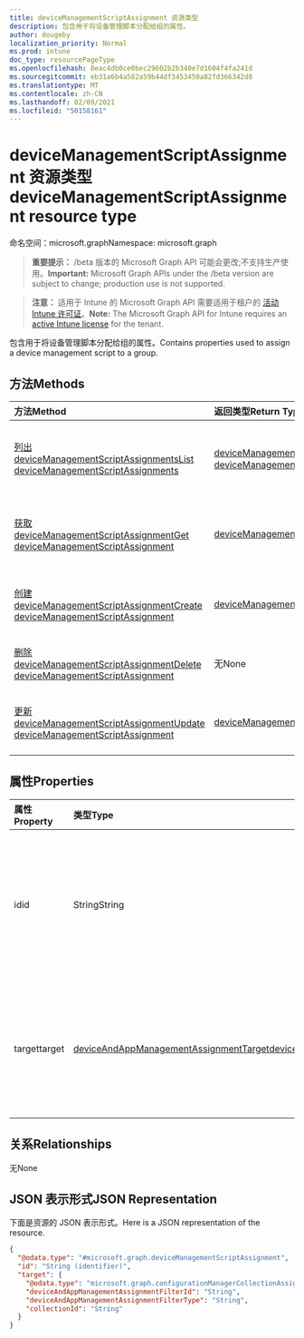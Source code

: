 ```yaml
---
title: deviceManagementScriptAssignment 资源类型
description: 包含用于将设备管理脚本分配给组的属性。
author: dougeby
localization_priority: Normal
ms.prod: intune
doc_type: resourcePageType
ms.openlocfilehash: 8eac4db0ce0bec29602b2b340e7d1604f4fa241d
ms.sourcegitcommit: eb31a6b4a582a59b44df3453450a82fd366342d0
ms.translationtype: MT
ms.contentlocale: zh-CN
ms.lasthandoff: 02/09/2021
ms.locfileid: "50158161"
---
```

# <a name="devicemanagementscriptassignment-resource-type"></a><span data-ttu-id="90921-103">deviceManagementScriptAssignment 资源类型</span><span class="sxs-lookup"><span data-stu-id="90921-103">deviceManagementScriptAssignment resource type</span></span>

<span data-ttu-id="90921-104">命名空间：microsoft.graph</span><span class="sxs-lookup"><span data-stu-id="90921-104">Namespace: microsoft.graph</span></span>

> <span data-ttu-id="90921-105">**重要提示：** /beta 版本的 Microsoft Graph API 可能会更改;不支持生产使用。</span><span class="sxs-lookup"><span data-stu-id="90921-105">**Important:** Microsoft Graph APIs under the /beta version are subject to change; production use is not supported.</span></span>

> <span data-ttu-id="90921-106">**注意：** 适用于 Intune 的 Microsoft Graph API 需要适用于租户的 [活动 Intune 许可证](https://go.microsoft.com/fwlink/?linkid=839381)。</span><span class="sxs-lookup"><span data-stu-id="90921-106">**Note:** The Microsoft Graph API for Intune requires an [active Intune license](https://go.microsoft.com/fwlink/?linkid=839381) for the tenant.</span></span>

<span data-ttu-id="90921-107">包含用于将设备管理脚本分配给组的属性。</span><span class="sxs-lookup"><span data-stu-id="90921-107">Contains properties used to assign a device management script to a group.</span></span>

## <a name="methods"></a><span data-ttu-id="90921-108">方法</span><span class="sxs-lookup"><span data-stu-id="90921-108">Methods</span></span>
|<span data-ttu-id="90921-109">方法</span><span class="sxs-lookup"><span data-stu-id="90921-109">Method</span></span>|<span data-ttu-id="90921-110">返回类型</span><span class="sxs-lookup"><span data-stu-id="90921-110">Return Type</span></span>|<span data-ttu-id="90921-111">说明</span><span class="sxs-lookup"><span data-stu-id="90921-111">Description</span></span>|
|:---|:---|:---|
|[<span data-ttu-id="90921-112">列出 deviceManagementScriptAssignments</span><span class="sxs-lookup"><span data-stu-id="90921-112">List deviceManagementScriptAssignments</span></span>](../api/intune-devices-devicemanagementscriptassignment-list.md)|<span data-ttu-id="90921-113">[deviceManagementScriptAssignment](../resources/intune-devices-devicemanagementscriptassignment.md) 集合</span><span class="sxs-lookup"><span data-stu-id="90921-113">[deviceManagementScriptAssignment](../resources/intune-devices-devicemanagementscriptassignment.md) collection</span></span>|<span data-ttu-id="90921-114">列出 [deviceManagementScriptAssignment](../resources/intune-devices-devicemanagementscriptassignment.md) 对象的属性和关系。</span><span class="sxs-lookup"><span data-stu-id="90921-114">List properties and relationships of the [deviceManagementScriptAssignment](../resources/intune-devices-devicemanagementscriptassignment.md) objects.</span></span>|
|[<span data-ttu-id="90921-115">获取 deviceManagementScriptAssignment</span><span class="sxs-lookup"><span data-stu-id="90921-115">Get deviceManagementScriptAssignment</span></span>](../api/intune-devices-devicemanagementscriptassignment-get.md)|[<span data-ttu-id="90921-116">deviceManagementScriptAssignment</span><span class="sxs-lookup"><span data-stu-id="90921-116">deviceManagementScriptAssignment</span></span>](../resources/intune-devices-devicemanagementscriptassignment.md)|<span data-ttu-id="90921-117">读取 [deviceManagementScriptAssignment 对象的属性和](../resources/intune-devices-devicemanagementscriptassignment.md) 关系。</span><span class="sxs-lookup"><span data-stu-id="90921-117">Read properties and relationships of the [deviceManagementScriptAssignment](../resources/intune-devices-devicemanagementscriptassignment.md) object.</span></span>|
|[<span data-ttu-id="90921-118">创建 deviceManagementScriptAssignment</span><span class="sxs-lookup"><span data-stu-id="90921-118">Create deviceManagementScriptAssignment</span></span>](../api/intune-devices-devicemanagementscriptassignment-create.md)|[<span data-ttu-id="90921-119">deviceManagementScriptAssignment</span><span class="sxs-lookup"><span data-stu-id="90921-119">deviceManagementScriptAssignment</span></span>](../resources/intune-devices-devicemanagementscriptassignment.md)|<span data-ttu-id="90921-120">创建新的 [deviceManagementScriptAssignment](../resources/intune-devices-devicemanagementscriptassignment.md) 对象。</span><span class="sxs-lookup"><span data-stu-id="90921-120">Create a new [deviceManagementScriptAssignment](../resources/intune-devices-devicemanagementscriptassignment.md) object.</span></span>|
|[<span data-ttu-id="90921-121">删除 deviceManagementScriptAssignment</span><span class="sxs-lookup"><span data-stu-id="90921-121">Delete deviceManagementScriptAssignment</span></span>](../api/intune-devices-devicemanagementscriptassignment-delete.md)|<span data-ttu-id="90921-122">无</span><span class="sxs-lookup"><span data-stu-id="90921-122">None</span></span>|<span data-ttu-id="90921-123">删除 [deviceManagementScriptAssignment](../resources/intune-devices-devicemanagementscriptassignment.md)。</span><span class="sxs-lookup"><span data-stu-id="90921-123">Deletes a [deviceManagementScriptAssignment](../resources/intune-devices-devicemanagementscriptassignment.md).</span></span>|
|[<span data-ttu-id="90921-124">更新 deviceManagementScriptAssignment</span><span class="sxs-lookup"><span data-stu-id="90921-124">Update deviceManagementScriptAssignment</span></span>](../api/intune-devices-devicemanagementscriptassignment-update.md)|[<span data-ttu-id="90921-125">deviceManagementScriptAssignment</span><span class="sxs-lookup"><span data-stu-id="90921-125">deviceManagementScriptAssignment</span></span>](../resources/intune-devices-devicemanagementscriptassignment.md)|<span data-ttu-id="90921-126">更新 [deviceManagementScriptAssignment 对象](../resources/intune-devices-devicemanagementscriptassignment.md) 的属性。</span><span class="sxs-lookup"><span data-stu-id="90921-126">Update the properties of a [deviceManagementScriptAssignment](../resources/intune-devices-devicemanagementscriptassignment.md) object.</span></span>|

## <a name="properties"></a><span data-ttu-id="90921-127">属性</span><span class="sxs-lookup"><span data-stu-id="90921-127">Properties</span></span>
|<span data-ttu-id="90921-128">属性</span><span class="sxs-lookup"><span data-stu-id="90921-128">Property</span></span>|<span data-ttu-id="90921-129">类型</span><span class="sxs-lookup"><span data-stu-id="90921-129">Type</span></span>|<span data-ttu-id="90921-130">说明</span><span class="sxs-lookup"><span data-stu-id="90921-130">Description</span></span>|
|:---|:---|:---|
|<span data-ttu-id="90921-131">id</span><span class="sxs-lookup"><span data-stu-id="90921-131">id</span></span>|<span data-ttu-id="90921-132">String</span><span class="sxs-lookup"><span data-stu-id="90921-132">String</span></span>|<span data-ttu-id="90921-133">设备管理脚本组分配实体的键。</span><span class="sxs-lookup"><span data-stu-id="90921-133">Key of the device management script group assignment entity.</span></span> <span data-ttu-id="90921-134">此属性是只读的。</span><span class="sxs-lookup"><span data-stu-id="90921-134">This property is read-only.</span></span>|
|<span data-ttu-id="90921-135">target</span><span class="sxs-lookup"><span data-stu-id="90921-135">target</span></span>|[<span data-ttu-id="90921-136">deviceAndAppManagementAssignmentTarget</span><span class="sxs-lookup"><span data-stu-id="90921-136">deviceAndAppManagementAssignmentTarget</span></span>](../resources/intune-shared-deviceandappmanagementassignmenttarget.md)|<span data-ttu-id="90921-137">我们将脚本定向到的 Azure Active Directory 组的 ID。</span><span class="sxs-lookup"><span data-stu-id="90921-137">The Id of the Azure Active Directory group we are targeting the script to.</span></span>|

## <a name="relationships"></a><span data-ttu-id="90921-138">关系</span><span class="sxs-lookup"><span data-stu-id="90921-138">Relationships</span></span>
<span data-ttu-id="90921-139">无</span><span class="sxs-lookup"><span data-stu-id="90921-139">None</span></span>

## <a name="json-representation"></a><span data-ttu-id="90921-140">JSON 表示形式</span><span class="sxs-lookup"><span data-stu-id="90921-140">JSON Representation</span></span>
<span data-ttu-id="90921-141">下面是资源的 JSON 表示形式。</span><span class="sxs-lookup"><span data-stu-id="90921-141">Here is a JSON representation of the resource.</span></span>
<!-- {
  "blockType": "resource",
  "keyProperty": "id",
  "@odata.type": "microsoft.graph.deviceManagementScriptAssignment"
}
-->
``` json
{
  "@odata.type": "#microsoft.graph.deviceManagementScriptAssignment",
  "id": "String (identifier)",
  "target": {
    "@odata.type": "microsoft.graph.configurationManagerCollectionAssignmentTarget",
    "deviceAndAppManagementAssignmentFilterId": "String",
    "deviceAndAppManagementAssignmentFilterType": "String",
    "collectionId": "String"
  }
}
```




